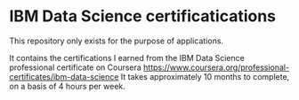 # IBM Data Science certificatications

This repository only exists for the purpose of applications.

It contains the certifications I earned from the IBM Data Science professional certificate on Coursera
https://www.coursera.org/professional-certificates/ibm-data-science
It takes approximately 10 months to complete, on a basis of 4 hours per week.
